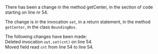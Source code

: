 There has been a change in the method getCenter, in the section of code starting on line nr 54.
  
The change is in the invocation ```set```, in a return statement, in the method ```getCenter```, in the class ```BoundingBox```.
  
The following changes have been made:  
Deleted invocation ```out.set(cnt)``` on line 54.  
Moved field read ```cnt``` from line 54 to line 54.  
